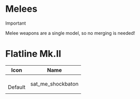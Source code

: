 # Melees

> [!IMPORTANT]
> Melee weapons are a single model, so no merging is needed!
>




# Flatline Mk.II
| Icon | Name |
| :--: | :--: | 
| | | | | 
<br> Default | sat_me_shockbaton | 
| | | | | 





